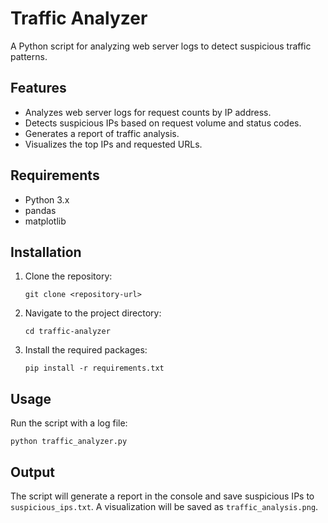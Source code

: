 # Traffic Analyzer
A Python script for analyzing web server logs to detect suspicious traffic patterns.

## Features
- Analyzes web server logs for request counts by IP address.
- Detects suspicious IPs based on request volume and status codes.
- Generates a report of traffic analysis.
- Visualizes the top IPs and requested URLs.

## Requirements
- Python 3.x
- pandas
- matplotlib

## Installation
1. Clone the repository:
   ```
   git clone <repository-url>
   ```
2. Navigate to the project directory:
   ```
   cd traffic-analyzer
   ```
3. Install the required packages:
   ```
   pip install -r requirements.txt
   ```

## Usage
Run the script with a log file:
```
python traffic_analyzer.py
```

## Output
The script will generate a report in the console and save suspicious IPs to `suspicious_ips.txt`. A visualization will be saved as `traffic_analysis.png`.